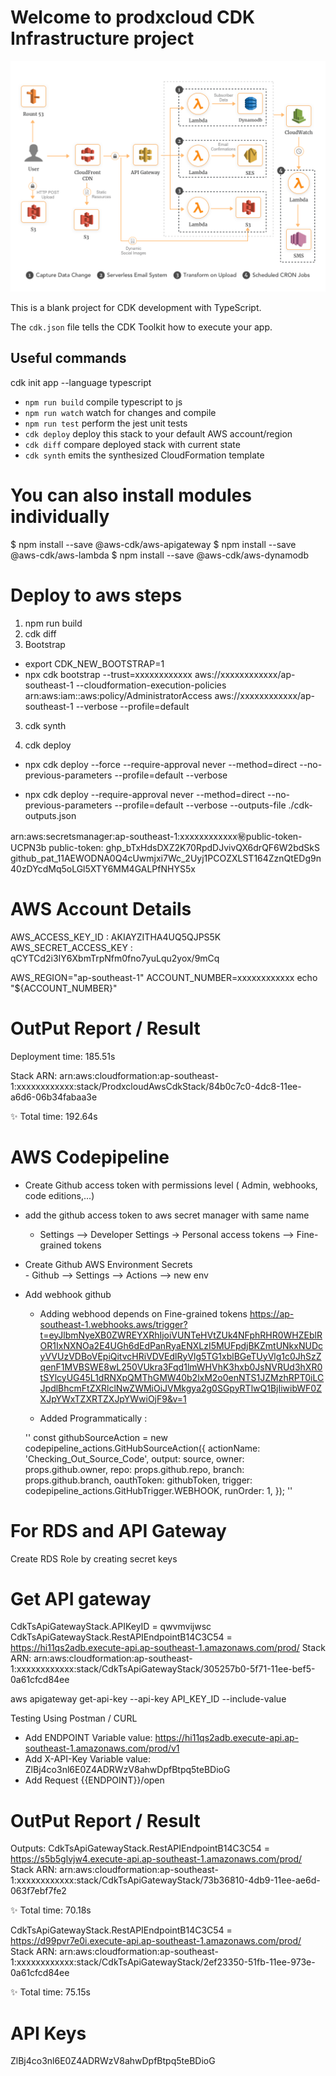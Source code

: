 # Welcome to prodxcloud CDK Infrastructure project

![Alt text](image.png)

This is a blank project for CDK development with TypeScript.

The `cdk.json` file tells the CDK Toolkit how to execute your app.

## Useful commands

cdk init app --language typescript

* `npm run build`   compile typescript to js
* `npm run watch`   watch for changes and compile
* `npm run test`    perform the jest unit tests
* `cdk deploy`      deploy this stack to your default AWS account/region
* `cdk diff`        compare deployed stack with current state
* `cdk synth`       emits the synthesized CloudFormation template

# You can also install modules individually

$ npm install --save @aws-cdk/aws-apigateway
$ npm install --save  @aws-cdk/aws-lambda
$ npm install --save  @aws-cdk/aws-dynamodb

# Deploy to aws steps

1. npm run build
2. cdk diff
3. Bootstrap
- export CDK_NEW_BOOTSTRAP=1
- npx cdk bootstrap --trust=xxxxxxxxxxxx aws://xxxxxxxxxxxx/ap-southeast-1 --cloudformation-execution-policies arn:aws:iam::aws:policy/AdministratorAccess aws://xxxxxxxxxxxx/ap-southeast-1 --verbose --profile=default
  
3. cdk synth

4. cdk deploy 

 - npx cdk deploy --force --require-approval never --method=direct  --no-previous-parameters --profile=default --verbose

 - npx cdk deploy --require-approval never --method=direct  --no-previous-parameters --profile=default --verbose --outputs-file ./cdk-outputs.json


arn:aws:secretsmanager:ap-southeast-1:xxxxxxxxxxxx:secret:public-token-UCPN3b
public-token: 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
              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

# AWS Account Details

AWS_ACCESS_KEY_ID : AKIAYZITHA4UQ5QJPS5K
AWS_SECRET_ACCESS_KEY : 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


AWS_REGION="ap-southeast-1"
ACCOUNT_NUMBER=xxxxxxxxxxxx
echo "${ACCOUNT_NUMBER}"


# OutPut Report / Result
   Deployment time: 185.51s

Stack ARN:
arn:aws:cloudformation:ap-southeast-1:xxxxxxxxxxxx:stack/ProdxcloudAwsCdkStack/84b0c7c0-4dc8-11ee-a6d6-06b34fabaa3e

✨  Total time: 192.64s

# AWS Codepipeline

- Create Github access token with permissions level ( Admin, webhooks, code editions,...)
- add the github access token to aws secret manager with same name
   - Settings --> Developer Settings -> Personal access tokens --> Fine-grained tokens
- Create Github AWS Environment Secrets  
      - Github --> Settings --> Actions --> new env
- Add webhook github
   - Adding webhood depends on Fine-grained tokens 
   https://ap-southeast-1.webhooks.aws/trigger?t=eyJlbmNyeXB0ZWREYXRhIjoiVUNTeHVtZUk4NFphRHR0WHZEblROR1IxNXNOa2E4UGh6dEdPanRyaENXLzI5MUFpdjBKZmtUNkxNUDcyVVUzVDBoVEpiQitvcHRiVDVEdlRyVlg5TG1xblBGeTUyVlg1c0JhSzZqenF1MVBSWE8wL250VUkra3Fqd1lmWHVhK3hxb0JsNVRUd3hXR0tSYlcyUG45L1dRNXpQMThGMW40b2lxM2o0enNTS1JZMzhRPT0iLCJpdlBhcmFtZXRlclNwZWMiOiJVMkgya2g0SGpyRTlwQ1BjIiwibWF0ZXJpYWxTZXRTZXJpYWwiOjF9&v=1

   - Added Programmatically :

   ''
     const githubSourceAction = new codepipeline_actions.GitHubSourceAction({
      actionName: 'Checking_Out_Source_Code',
      output: source,
      owner: props.github.owner,
      repo: props.github.repo,
      branch: props.github.branch,
      oauthToken: githubToken,
      trigger: codepipeline_actions.GitHubTrigger.WEBHOOK,
      runOrder: 1,
    });
   ''

# For RDS and API Gateway
 Create RDS Role by creating secret keys

# Get API gateway

CdkTsApiGatewayStack.APIKeyID = qwvmvijwsc
CdkTsApiGatewayStack.RestAPIEndpointB14C3C54 = https://hi11qs2adb.execute-api.ap-southeast-1.amazonaws.com/prod/
Stack ARN:
arn:aws:cloudformation:ap-southeast-1:xxxxxxxxxxxx:stack/CdkTsApiGatewayStack/305257b0-5f71-11ee-bef5-0a61cfcd84ee

aws apigateway get-api-key --api-key API_KEY_ID --include-value

 Testing Using Postman / CURL

 - Add ENDPOINT Variable value:  https://hi11qs2adb.execute-api.ap-southeast-1.amazonaws.com/prod/v1
 - Add X-API-Key Variable value: ZlBj4co3nl6E0Z4ADRWzV8ahwDpfBtpq5teBDioG
 - Add Request {{ENDPOINT}}/open
      
# OutPut Report / Result

Outputs:
CdkTsApiGatewayStack.RestAPIEndpointB14C3C54 = https://s5b5glvjw4.execute-api.ap-southeast-1.amazonaws.com/prod/
Stack ARN:
arn:aws:cloudformation:ap-southeast-1:xxxxxxxxxxxx:stack/CdkTsApiGatewayStack/73b36810-4db9-11ee-ae6d-063f7ebf7fe2

✨  Total time: 70.18s

CdkTsApiGatewayStack.RestAPIEndpointB14C3C54 = https://d99pvr7e0i.execute-api.ap-southeast-1.amazonaws.com/prod/
Stack ARN:
arn:aws:cloudformation:ap-southeast-1:xxxxxxxxxxxx:stack/CdkTsApiGatewayStack/2ef23350-51fb-11ee-973e-0a61cfcd84ee

✨  Total time: 75.15s

# API Keys
ZlBj4co3nl6E0Z4ADRWzV8ahwDpfBtpq5teBDioG

